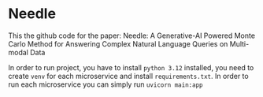 # Needle

This the github code for the paper: Needle: A Generative-AI Powered Monte Carlo Method for Answering Complex Natural Language Queries on Multi-modal Data

In order to run project, you have to install `python 3.12` installed, you need to create `venv` for each microservice and install `requirements.txt`. In order to run each microservice you can simply run
`uvicorn main:app` 
